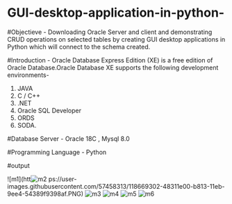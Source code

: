 # GUI-desktop-application-in-python-

#Objectieve -
Downloading Oracle Server and client and demonstrating CRUD operations on selected tables by creating GUI desktop applications in Python which will connect to the schema created.

#Introduction -
Oracle Database Express Edition (XE) is a free edition of Oracle Database.Oracle Database XE supports the following development environments-
1) JAVA
2) C / C++
3) .NET
4) Oracle SQL Developer
5) ORDS
6) SODA.

#Database Server - Oracle 18C , Mysql 8.0

#Programming Language - Python

#output 

![m1](htt![m2](https://user-images.githubusercontent.com/57458313/118669375-51ba8600-b813-11eb-94c5-70bde9fbb01e.PNG)
ps://user-images.githubusercontent.com/57458313/118669302-48311e00-b813-11eb-9ee4-54389f9398af.PNG)
![m3](https://user-images.githubusercontent.com/57458313/118669475-6565ec80-b813-11eb-85ea-f9fa8bc42287.PNG)
![m4](https://user-images.githubusercontent.com/57458313/118669480-66971980-b813-11eb-94d0-fab26e4859fc.PNG)
![m5](https://user-images.githubusercontent.com/57458313/118669482-66971980-b813-11eb-9236-35a564d5c544.PNG)
![m6](https://user-images.githubusercontent.com/57458313/118669486-67c84680-b813-11eb-9278-a899ce6c2207.PNG)
